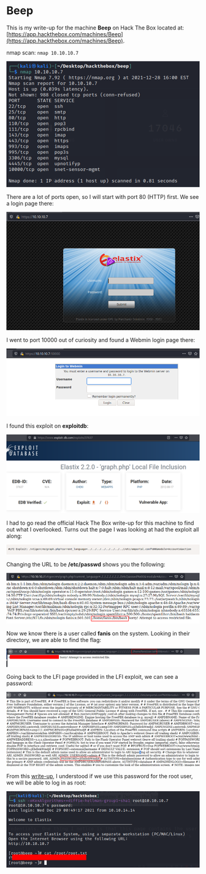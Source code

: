 # Beep

This is my write-up for the machine **Beep** on Hack The Box located at: [https://app.hackthebox.com/machines/Beep](https://app.hackthebox.com/machines/Beep).

nmap scan: `nmap 10.10.10.7`

![](<../../.gitbook/assets/image (366) (1).png>)

There are a lot of ports open, so I will start with port 80 (HTTP) first. We see a login page there:

![](<../../.gitbook/assets/image (339) (1).png>)

I went to port 10000 out of curiosity and found a Webmin login page there:

![](<../../.gitbook/assets/image (350) (1) (1).png>)

I found this exploit on **exploitdb**:

![](<../../.gitbook/assets/image (348) (1) (1) (1).png>)

I had to go read the official Hack The Box write-up for this machine to find out what I overlooked. Turns out the page I was looking at had the exploit all along:

![](<../../.gitbook/assets/image (337) (1).png>)

Changing the URL to be **/etc/passwd** shows you the following:

![](<../../.gitbook/assets/image (336) (1) (1).png>)

Now we know there is a user called **fanis** on the system. Looking in their directory, we are able to find the flag:

![](<../../.gitbook/assets/image (362) (1) (1).png>)

Going back to the LFI page provided in the LFI exploit, we can see a password:

![](<../../.gitbook/assets/image (331).png>)

From this [write-up](https://dalemazza.github.io/htb/2020/07/04/HTB-Beep-OSCP-Walkthrough.html), I understood if we use this password for the root user, we will be able to log in as root:

![](<../../.gitbook/assets/image (340) (1) (1).png>)

